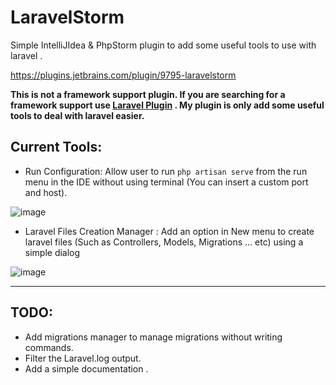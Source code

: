 # LaravelStorm
Simple IntelliJIdea & PhpStorm plugin to add some useful tools to use with laravel .

https://plugins.jetbrains.com/plugin/9795-laravelstorm

**This is not a framework support plugin. If you are searching for a framework support use [Laravel Plugin](https://plugins.jetbrains.com/plugin/7532-laravel-plugin) . My plugin is only add some useful tools to deal with laravel easier.**



## Current Tools:

*  Run Configuration: Allow user to run `php artisan serve` from the run menu in the IDE without using terminal (You can insert a custom port and host).

![image](https://user-images.githubusercontent.com/16087389/27585467-0b50c7da-5b45-11e7-9798-445df0f8ad01.png)


* Laravel Files Creation Manager : Add an option in New menu to create laravel files (Such as Controllers, Models, Migrations ... etc) using  a simple dialog

![image](https://user-images.githubusercontent.com/16087389/27578714-8cce8a9e-5b2d-11e7-8689-693b50bcdd2e.png)

---

## TODO:

* Add migrations manager to manage migrations without writing commands.
* Filter the Laravel.log output.
* Add a simple documentation .
